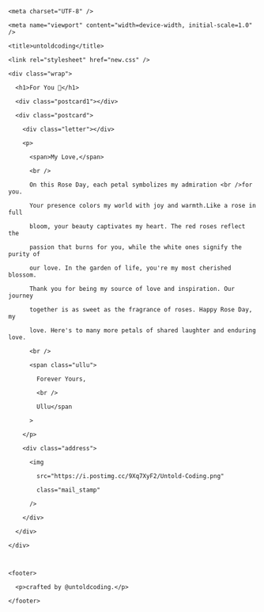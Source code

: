<!DOCTYPE html>

<html lang="en">

  <head>

    <meta charset="UTF-8" />

    <meta name="viewport" content="width=device-width, initial-scale=1.0" />

    <title>untoldcoding</title>

    <link rel="stylesheet" href="new.css" />

  </head>

  <body>

    <div class="wrap">

      <h1>For You 💖</h1>

      <div class="postcard1"></div>

      <div class="postcard">

        <div class="letter"></div>

        <p>

          <span>My Love,</span>

          <br />

          On this Rose Day, each petal symbolizes my admiration <br />for you.

          Your presence colors my world with joy and warmth.Like a rose in full

          bloom, your beauty captivates my heart. The red roses reflect the

          passion that burns for you, while the white ones signify the purity of

          our love. In the garden of life, you're my most cherished blossom.

          Thank you for being my source of love and inspiration. Our journey

          together is as sweet as the fragrance of roses. Happy Rose Day, my

          love. Here's to many more petals of shared laughter and enduring love.

          <br />

          <span class="ullu">

            Forever Yours,

            <br />

            Ullu</span

          >

        </p>

        <div class="address">

          <img

            src="https://i.postimg.cc/9Xq7XyF2/Untold-Coding.png"

            class="mail_stamp"

          />

        </div>

      </div>

    </div>



    <footer>

      <p>crafted by @untoldcoding.</p>

    </footer>

  </body>

</html>

